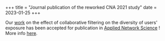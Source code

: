 +++
title = "Journal publication of the reworked CNA 2021 study"
date = 2023-01-25
+++

Our [work](https://doi.org/10.1007/s41109-022-00530-7) on the effect of collaborative filtering on
the diversity of users' exposure has been accepted for publication in [Applied Network
Science](https://appliednetsci.springeropen.com/) ! More info [here](@/projects/recodiv/index.md).